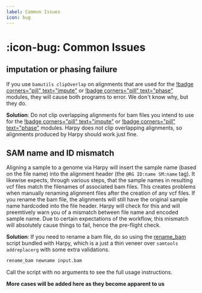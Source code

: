 ```yaml
---
label: Common Issues
icon: bug
---
```


# :icon-bug: Common Issues

## imputation or phasing failure
If you use `bamutils clipOverlap` on alignments that are used for the [!badge corners="pill" text="impute"](/Workflows/impute.md) or
[!badge corners="pill" text="phase"](/Workflows/phase.md) modules, they will cause both programs to error. We don't know why, but they do.

**Solution**: Do not clip overlapping alignments for bam files you intend to use for
the [!badge corners="pill" text="impute"](/Workflows/impute.md) or
[!badge corners="pill" text="phase"](/Workflows/phase.md) modules. Harpy does not clip overlapping alignments, so
alignments produced by Harpy should work just fine.

## SAM name and ID mismatch
Aligning a sample to a genome via Harpy will insert the sample name (based on the file name)
into the alignment header (the `@RG ID:name SM:name` tag). It likewise expects, through various steps,
that the sample names in resulting vcf files match the filenames of associated bam files. This creates 
problems when manually renaming alignment files after the creation of any vcf files. If you rename the 
bam file, the alignments will still have the original sample name hardcoded into the file header. 
Harpy will check for this and will preemtively warn you of a mismatch between file name and encoded
sample name. Due to certain expectations of the workflow, this mismatch will absolutely cause things
to fail, hence the pre-flight check.

**Solution**: If you need to rename a bam file, do so using the [rename_bam](../Resources/utilities.md#rename_bam) script bundled with Harpy, which is a just a thin veneer over `samtools addreplacerg` with some extra validations.
```bash
rename_bam newname input.bam 
```
Call the script with no arguments to see the full usage instructions.


**More cases will be added here as they become apparent to us**
